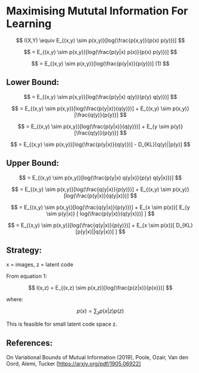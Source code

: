 # Maximising Mututal Information For Learning

$$
I(X,Y) \equiv E_{(x,y) \sim p(x,y)}[log(\frac{p(x,y)}{p(x) p(y)})]
$$

$$
= E_{(x,y) \sim p(x,y)}[log(\frac{p(y|x) p(x)}{p(x) p(y)})]
$$

$$
= E_{(x,y) \sim p(x,y)}[log(\frac{p(y|x)}{p(y)})] (1)
$$

## Lower Bound:

$$
= E_{(x,y) \sim p(x,y)}[log(\frac{p(y|x) q(y)}{p(y) q(y)})]
$$

$$
= E_{(x,y) \sim p(x,y)}[log(\frac{p(y|x)}{q(y)})] + E_{(x,y) \sim p(x,y)}[\frac{q(y)}{p(y)}]
$$

$$
= E_{(x,y) \sim p(x,y)}[log(\frac{p(y|x)}{q(y)})] + E_{y \sim p(y)}[\frac{q(y)}{p(y)}]
$$

$$
= E_{(x,y) \sim p(x,y)}[log(\frac{p(y|x)}{q(y)})] - D_{KL}[q(y)||p(y)]
$$

## Upper Bound:

$$
= E_{(x,y) \sim p(x,y)}[log(\frac{p(y|x) q(y|x)}{p(y) q(y|x)})]
$$

$$
= E_{(x,y) \sim p(x,y)}[log(\frac{q(y|x)}{p(y)})] + E_{(x,y) \sim p(x,y)}[log(\frac{p(y|x)}{q(y|x)})]
$$

$$
= E_{(x,y) \sim p(x,y)}[log(\frac{q(y|x)}{p(y)})] + E_{x \sim p(x)}[ E_{y \sim p(y|x)} [ log(\frac{p(y|x)}{q(y|x)})] ]
$$

$$
= E_{(x,y) \sim p(x,y)}[log(\frac{q(y|x)}{p(y)})] + E_{x \sim p(x)}[ D_{KL} [p(y|x)||q(y|x))] ]
$$



## Strategy:

x = images, z = latent code

From equation 1:

$$
I(x,z) = E_{(x,z) \sim p(x,z)}[log(\frac{p(z|x)}{p(x)})]
$$

where:

$$
p(x) = \sum_z p(x|z) p(z)
$$

This is feasible for small latent code space z.


## References:

On Variational Bounds of Mutual Information (2019), Poole, Ozair, Van den Oord, Alemi, Tucker
[https://arxiv.org/pdf/1905.06922]
